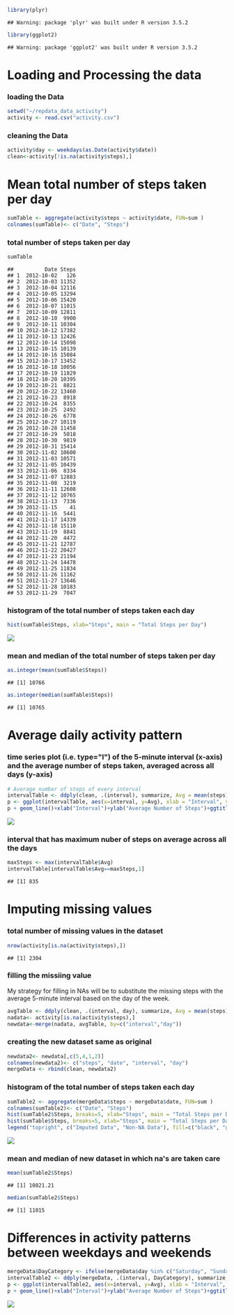 ``` r
library(plyr)
```

    ## Warning: package 'plyr' was built under R version 3.5.2

``` r
library(ggplot2)
```

    ## Warning: package 'ggplot2' was built under R version 3.5.2

Loading and Processing the data
===============================

### loading the Data

``` r
setwd("~/repdata_data_activity")
activity <- read.csv("activity.csv")
```

### cleaning the Data

``` r
activity$day <- weekdays(as.Date(activity$date))
clean<-activity[!is.na(activity$steps),]
```

Mean total number of steps taken per day
========================================

``` r
sumTable <- aggregate(activity$steps ~ activity$date, FUN=sum )
colnames(sumTable)<- c("Date", "Steps")
```

### total number of steps taken per day

``` r
sumTable
```

    ##          Date Steps
    ## 1  2012-10-02   126
    ## 2  2012-10-03 11352
    ## 3  2012-10-04 12116
    ## 4  2012-10-05 13294
    ## 5  2012-10-06 15420
    ## 6  2012-10-07 11015
    ## 7  2012-10-09 12811
    ## 8  2012-10-10  9900
    ## 9  2012-10-11 10304
    ## 10 2012-10-12 17382
    ## 11 2012-10-13 12426
    ## 12 2012-10-14 15098
    ## 13 2012-10-15 10139
    ## 14 2012-10-16 15084
    ## 15 2012-10-17 13452
    ## 16 2012-10-18 10056
    ## 17 2012-10-19 11829
    ## 18 2012-10-20 10395
    ## 19 2012-10-21  8821
    ## 20 2012-10-22 13460
    ## 21 2012-10-23  8918
    ## 22 2012-10-24  8355
    ## 23 2012-10-25  2492
    ## 24 2012-10-26  6778
    ## 25 2012-10-27 10119
    ## 26 2012-10-28 11458
    ## 27 2012-10-29  5018
    ## 28 2012-10-30  9819
    ## 29 2012-10-31 15414
    ## 30 2012-11-02 10600
    ## 31 2012-11-03 10571
    ## 32 2012-11-05 10439
    ## 33 2012-11-06  8334
    ## 34 2012-11-07 12883
    ## 35 2012-11-08  3219
    ## 36 2012-11-11 12608
    ## 37 2012-11-12 10765
    ## 38 2012-11-13  7336
    ## 39 2012-11-15    41
    ## 40 2012-11-16  5441
    ## 41 2012-11-17 14339
    ## 42 2012-11-18 15110
    ## 43 2012-11-19  8841
    ## 44 2012-11-20  4472
    ## 45 2012-11-21 12787
    ## 46 2012-11-22 20427
    ## 47 2012-11-23 21194
    ## 48 2012-11-24 14478
    ## 49 2012-11-25 11834
    ## 50 2012-11-26 11162
    ## 51 2012-11-27 13646
    ## 52 2012-11-28 10183
    ## 53 2012-11-29  7047

### histogram of the total number of steps taken each day

``` r
hist(sumTable$Steps, xlab="Steps", main = "Total Steps per Day")
```

![](https://github.com/akashggupta/RepData_PeerAssessment1/blob/master/figure-html/unnamed-chunk-6-1.png)

### mean and median of the total number of steps taken per day

``` r
as.integer(mean(sumTable$Steps))
```

    ## [1] 10766

``` r
as.integer(median(sumTable$Steps))
```

    ## [1] 10765

Average daily activity pattern
==============================

### time series plot (i.e. type="l") of the 5-minute interval (x-axis) and the average number of steps taken, averaged across all days (y-axis)

``` r
# Average number of steps of every interval 
intervalTable <- ddply(clean, .(interval), summarize, Avg = mean(steps))
p <- ggplot(intervalTable, aes(x=interval, y=Avg), xlab = "Interval", ylab="Average Number of Steps")
p + geom_line()+xlab("Interval")+ylab("Average Number of Steps")+ggtitle("Average Number of Steps per Interval")
```

![](https://github.com/akashggupta/RepData_PeerAssessment1/blob/master/figure-html/unnamed-chunk-8-1.png)

### interval that has maximum nuber of steps on average across all the days

``` r
maxSteps <- max(intervalTable$Avg)
intervalTable[intervalTable$Avg==maxSteps,1]
```

    ## [1] 835

Imputing missing values
=======================

### total number of missing values in the dataset

``` r
nrow(activity[is.na(activity$steps),])
```

    ## [1] 2304

### filling the missiing value
My strategy for filling in NAs will be to substitute the missing steps with the average 5-minute interval based on the day of the week.
``` r
avgTable <- ddply(clean, .(interval, day), summarize, Avg = mean(steps))
nadata<- activity[is.na(activity$steps),]
newdata<-merge(nadata, avgTable, by=c("interval","day"))
```

### creating the new dataset same as original

``` r
newdata2<- newdata[,c(5,4,1,2)]
colnames(newdata2)<- c("steps", "date", "interval", "day")
mergeData <- rbind(clean, newdata2)
```

### histogram of the total number of steps taken each day

``` r
sumTable2 <- aggregate(mergeData$steps ~ mergeData$date, FUN=sum )
colnames(sumTable2)<- c("Date", "Steps")
hist(sumTable2$Steps, breaks=5, xlab="Steps", main = "Total Steps per Day with NAs Fixed", col="Black")
hist(sumTable$Steps, breaks=5, xlab="Steps", main = "Total Steps per Day with NAs Fixed", col="Grey", add=TRUE)
legend("topright", c("Imputed Data", "Non-NA Data"), fill=c("black", "grey") )
```

![](https://github.com/akashggupta/RepData_PeerAssessment1/blob/master/figure-html/unnamed-chunk-13-1.png)

### mean and median of new dataset in which na's are taken care

``` r
mean(sumTable2$Steps)
```

    ## [1] 10821.21

``` r
median(sumTable2$Steps)
```

    ## [1] 11015

Differences in activity patterns between weekdays and weekends
==============================================================

``` r
mergeData$DayCategory <- ifelse(mergeData$day %in% c("Saturday", "Sunday"), "Weekend", "Weekday")
intervalTable2 <- ddply(mergeData, .(interval, DayCategory), summarize, Avg = mean(steps))
p <- ggplot(intervalTable2, aes(x=interval, y=Avg), xlab = "Interval", ylab="Average Number of Steps")
p + geom_line()+xlab("Interval")+ylab("Average Number of Steps")+ggtitle("Average Number of Steps per Interval Based on day type")+facet_grid(rows = vars(DayCategory))
```

![](https://github.com/akashggupta/RepData_PeerAssessment1/blob/master/figure-html/unnamed-chunk-15-1.png)
